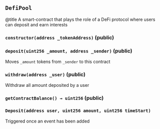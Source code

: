 ## `DefiPool`

 @title A smart-contract that plays the role of a DeFi protocol where users can deposit and earn interests




### `constructor(address _tokenAddress)` (public)





### `deposit(uint256 _amount, address _sender)` (public)

Moves `_amount` tokens from `_sender` to this contract




### `withdraw(address _user)` (public)

Withdraw all amount deposited by a user




### `getContractBalance() → uint256` (public)






### `Deposit(address user, uint256 amount, uint256 timeStart)`



Triggered once an event has been added

